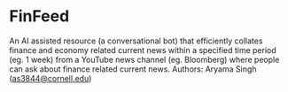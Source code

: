 # FinFeed
An AI assisted resource (a conversational bot) that efficiently collates finance and economy related current news within a specified time period (eg. 1 week) from a YouTube news channel (eg. Bloomberg) where people can ask about finance related current news.
Authors: Aryama Singh (as3844@cornell.edu)